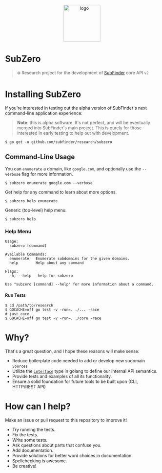 <p align="center">
  <img alt="logo" height="120" src="https://github.com/subfinder/research/blob/master/logo.png"/>
<p>

# SubZero
> ❄️  Research project for the development of [SubFinder](https://github.com/subfinder/subfinder) core API `v2`

# Installing SubZero
If you're interested in testing out the alpha version of SubFinder's next command-line application experience:
> **Note**: this is alpha software. It's not perfect, and will be eventually merged into SubFinder's main project. This is purely for those interested in early testing to help out with development.
```shell
$ go get -u github.com/subfinder/research/subzero
```

## Command-Line Usage
You can `enumerate` a domain, like `google.com`, and optionally use the `--verbose` flag for more information.
```shell
$ subzero enumerate google.com --verbose
```

Get help for any command to learn about more options.
```shell
$ subzero help enumerate
```

Generic (top-level) help menu.
```shell
$ subzero help
```

### Help Menu

```shell
Usage:
  subzero [command]

Available Commands:
  enumerate   Enumerate subdomains for the given domains.
  help        Help about any command

Flags:
  -h, --help   help for subzero

Use "subzero [command] --help" for more information about a command.
```

#### Run Tests
```shell
$ cd /path/to/research
$ GOCACHE=off go test -v -run=. ./... -race
# just core
$ GOCACHE=off go test -v -run=. ./core -race
```

# Why?
That's a great question, and I hope these reasons will make sense:

* Reduce boilerplate code needed to add or develop new sudomain `Sources`
* Utilize the [`interface`](https://gobyexample.com/interfaces) type in golang to define our internal API semantics.
* Provide tests and examples of all its functionality.
* Ensure a solid foundation for future tools to be built upon (CLI, HTTP/REST API)

# How can I help?
Make an issue or pull request to this repository to improve it!

* Try running the tests.
* Fix the tests.
* Write some tests.
* Ask questions about parts that confuse you.
* Add documentation.
* Provide solutions for better word choices in documentation.
* Spellchecking is awesome.
* Be creative!
